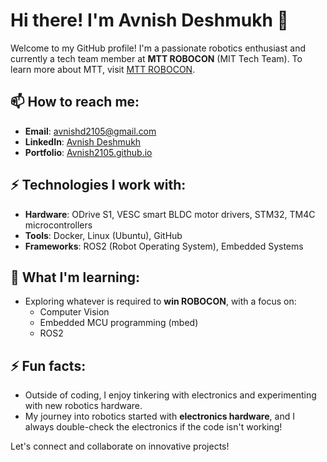 # Hi there! I'm Avnish Deshmukh 👋

Welcome to my GitHub profile! I'm a passionate robotics enthusiast and currently a tech team member at **MTT ROBOCON** (MIT Tech Team). To learn more about MTT, visit [MTT ROBOCON](https://robocon.mitwpu.edu.in/).

## 📫 How to reach me:
- **Email**: avnishd2105@gmail.com
- **LinkedIn**: [Avnish Deshmukh](https://www.linkedin.com/in/avnish-deshmukh-9a46b2234/?trk=people-guest_people_search-card&originalSubdomain=in)
- **Portfolio**: [Avnish2105.github.io](https://Avnish2105.github.io)

## ⚡ Technologies I work with:
- **Hardware**: ODrive S1, VESC smart BLDC motor drivers, STM32, TM4C microcontrollers
- **Tools**: Docker, Linux (Ubuntu), GitHub
- **Frameworks**: ROS2 (Robot Operating System), Embedded Systems

## 🌱 What I'm learning:
- Exploring whatever is required to **win ROBOCON**, with a focus on:
  - Computer Vision
  - Embedded MCU programming (mbed)
  - ROS2

## ⚡ Fun facts:
- Outside of coding, I enjoy tinkering with electronics and experimenting with new robotics hardware.
- My journey into robotics started with **electronics hardware**, and I always double-check the electronics if the code isn't working!

Let's connect and collaborate on innovative projects!
